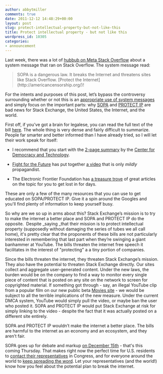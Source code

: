 ```yaml
---
author: abbytmiller
comments: true
date: 2011-12-12 14:48:29+00:00
layout: post
slug: protect-intellectual-property-but-not-like-this
title: Protect intellectual property - but not like this
wordpress_id: 10305
categories:
- announcement
---
```


Last week, there was a lot of [hubbub on Meta Stack Overflow](http://meta.stackoverflow.com/questions/tagged/sopa) about a system message that ran on Stack Overflow. The system message read:


<blockquote>SOPA is a dangerous law. It breaks the Internet and threatens sites like Stack Overflow. [Protect the Internet](http://americancensorship.org/)!</blockquote>


For the intents and purposes of this post, let’s bypass the controversy surrounding whether or not this is an [appropriate use of system messages](http://meta.stackoverflow.com/questions/114020/please-do-not-use-stack-overflow-to-promote-social-causes) and simply focus on the important parts: why [SOPA](http://en.wikipedia.org/wiki/Stop_Online_Piracy_Act) and [PROTECT IP](http://en.wikipedia.org/wiki/PROTECT_IP_Act) are bad news for Stack Exchange, the United States, the Internet, and the world.

First off, if you’ve got a brain for legalese, you can read the full text of the bill [here](http://thomas.loc.gov/cgi-bin/query/z?c112:H.R.3261:). The whole thing is very dense and fairly difficult to summarize. People far smarter and better informed than I have already tried, so I will let their work speak for itself:



	
  * I recommend that you start with the [2-page summary](http://cdt.org/files/pdfs/SOPA%202-pager%20final.pdf) by the [Center for Democracy and Technology](http://cdt.org/).

	
  * [Fight for the Future](http://fightforthefuture.org) has put together [a video](http://vimeo.com/31100268) that is only _mildly_ propagandist.

	
  * The Electronic Frontier Foundation has [a treasure trove](https://www.eff.org/search/site/sopa) of great articles on the topic for you to get lost in for days.


These are only a few of the many resources that you can use to get educated on SOPA/PROTECT IP. Give it a spin around the Googles and you'll find plenty of information to keep yourself busy.

So why are we so up in arms about this? Stack Exchange’s mission is to try to make the internet a better place and SOPA and PROTECT IP do the opposite.  Despite _saying _that their mission is to protect intellectual property (supposedly without damaging the series of tubes we all call home), it's pretty clear that the proponents of these bills are not particularly interested in remembering that last part when they’re swinging a giant banhammer at YouTube. The bills threaten the internet free speech it facilitates in the interest of "protecting" a a tiny portion of companies.

Since the bills threaten the internet, they threaten Stack Exchange’s mission. They also have the potential to threaten Stack Exchange directly. Our sites collect and aggregate user-generated content. Under the new laws, the burden would be on the company to find a way to monitor every single piece of content that is posted on any site on the network to screen for copyrighted material. If something got through - say, an illegal YouTube clip from a popular film on our new public beta [Movies site](http://movies.stackexchange.com) - we would be subject to all the terrible implications of the new measure. Under the current DMCA system, YouTube would simply pull the video, or maybe ban the user who posted it. SOPA and PROTECT IP would put Stack Exchange at risk for simply linking to the video - despite the fact that it was actually posted on a different site entirely.

SOPA and PROTECT IP wouldn’t make the internet a better place. The bills are harmful to the internet as an economy and an ecosystem, and they aren’t fair.

SOPA goes up for debate and markup [on December 15th](http://www.washingtonpost.com/blogs/post-tech/post/sopa-goes-for-house-debate-dec-15/2011/11/21/gIQAKRIriN_blog.html) - that's this coming Thursday. That makes right now the perfect time for U.S. residents to [contact their representatives](https://wfc2.wiredforchange.com/o/9042/p/dia/action/public/?action_KEY=8173) in Congress, and for everyone around the world to [keep spreading the word](http://meta.stackoverflow.com/a/114016/165581). Let your representatives (and the world!) know how you feel about the potential plan to break the internet.
